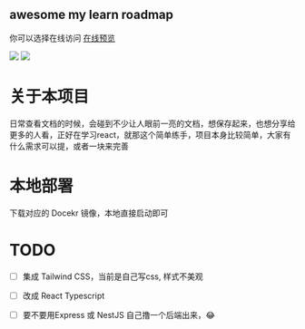 awesome my learn roadmap
------------------------

你可以选择在线访问 [在线预览](https://awesome-my-learn-roadmap.vercel.app/)

[![](https://img.shields.io/badge/vitejs-vitejs-brightgreen.svg)](https://vitejs.dev/) [![](https://img.shields.io/badge/reactjs-18.2.0-brightgreen.svg)](https://reactjs.org/)


# 关于本项目

日常查看文档的时候，会碰到不少让人眼前一亮的文档，想保存起来，也想分享给更多的人看，正好在学习react，就那这个简单练手，项目本身比较简单，大家有什么需求可以提，或者一块来完善



# 本地部署

下载对应的 Docekr 镜像，本地直接启动即可


# TODO

- [ ] 集成 Tailwind CSS，当前是自己写css, 样式不美观
- [ ] 改成 React Typescript
- [ ] 要不要用Express 或 NestJS 自己撸一个后端出来，😂

